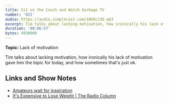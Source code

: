 ```yaml
---
title: Sit on the Couch and Watch Garbage TV
number: '021'
audio: https://audio.simplecast.com/10b0c136.mp3
excerpt: Tim talks about lacking motivation, how ironically his lack of motivation gave him the topic for today, and how sometimes that's just ok.
duration: '00:06:57'
bytes: 4930000
---
```


**Topic:** Lack of motivation

Tim talks about lacking motivation, how ironically his lack of motivation gave him the topic for today, and how sometimes that's just ok.

## Links and Show Notes

- [Amateurs wait for inspiration](https://www.youtube.com/watch?v=CzE73mmDqAE)
- [It's Expensive to Lose Weight | The Radio Column](https://ttimsmith.com/podcasts/column/its-expensive-to-lose-weight/)
